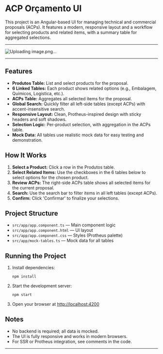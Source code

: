 # ACP Orçamento UI

This project is an Angular-based UI for managing technical and commercial proposals (ACPs). It features a modern, responsive layout and a workflow for selecting products and related items, with a summary table for aggregated selections.

---

![Uploading image.png…]()


---

## Features
- **Produtos Table:** List and select products for the proposal.
- **6 Linked Tables:** Each product shows related options (e.g., Embalagem, Químicos, Logística, etc.).
- **ACPs Table:** Aggregates all selected items for the proposal.
- **Global Search:** Quickly filter all left-side tables (except ACPs) with accent-insensitive search.
- **Responsive Layout:** Clean, Protheus-inspired design with sticky headers and soft shadows.
- **Selection Logic:** Per-product selection, with aggregation in the ACPs table.
- **Mock Data:** All tables use realistic mock data for easy testing and demonstration.

## How It Works
1. **Select a Product:** Click a row in the Produtos table.
2. **Select Related Items:** Use the checkboxes in the 6 tables below to select options for the chosen product.
3. **Review ACPs:** The right-side ACPs table shows all selected items for the current proposal.
4. **Search:** Use the search bar to filter items in all left tables (except ACPs).
5. **Confirm:** Click 'Confirmar' to finalize your selections.

## Project Structure
- `src/app/app.component.ts` — Main component logic
- `src/app/app.component.html` — UI layout
- `src/app/app.component.css` — Styles (Protheus palette)
- `src/app/mock-tables.ts` — Mock data for all tables

## Running the Project
1. Install dependencies:
   ```sh
   npm install
   ```
2. Start the development server:
   ```sh
   npm start
   ```
3. Open your browser at [http://localhost:4200](http://localhost:4200)

## Notes
- No backend is required; all data is mocked.
- The UI is fully responsive and works in modern browsers.
- For SSR or Protheus integration, see comments in the code.

---

